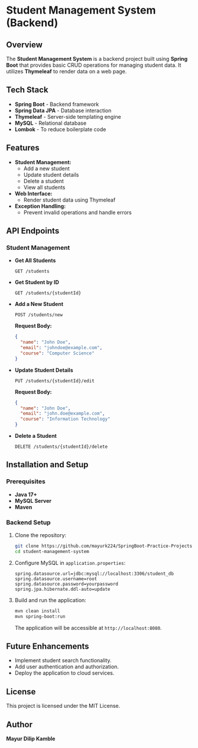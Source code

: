 # Student Management System (Backend)

## Overview

The **Student Management System** is a backend project built using **Spring Boot** that provides basic CRUD operations for managing student data. It utilizes **Thymeleaf** to render data on a web page.

## Tech Stack

- **Spring Boot** - Backend framework
- **Spring Data JPA** - Database interaction
- **Thymeleaf** - Server-side templating engine
- **MySQL** - Relational database
- **Lombok** - To reduce boilerplate code

## Features

- **Student Management:**
  - Add a new student
  - Update student details
  - Delete a student
  - View all students
- **Web Interface:**
  - Render student data using Thymeleaf
- **Exception Handling:**
  - Prevent invalid operations and handle errors

## API Endpoints

### Student Management

- **Get All Students**
  ```http
  GET /students
  ```
- **Get Student by ID**
  ```http
  GET /students/{studentId}
  ```
- **Add a New Student**
  ```http
  POST /students/new
  ```
  **Request Body:**
  ```json
  {
    "name": "John Doe",
    "email": "johndoe@example.com",
    "course": "Computer Science"
  }
  ```
- **Update Student Details**
  ```http
  PUT /students/{studentId}/edit
  ```
  **Request Body:**
  ```json
  {
    "name": "John Doe",
    "email": "john.doe@example.com",
    "course": "Information Technology"
  }
  ```
- **Delete a Student**
  ```http
  DELETE /students/{studentId}/delete
  ```

## Installation and Setup

### Prerequisites

- **Java 17+**
- **MySQL Server**
- **Maven**

### Backend Setup

1. Clone the repository:
   ```sh
   git clone https://github.com/mayurk224/SpringBoot-Practice-Projects
   cd student-management-system
   ```
2. Configure MySQL in `application.properties`:
   ```properties
   spring.datasource.url=jdbc:mysql://localhost:3306/student_db
   spring.datasource.username=root
   spring.datasource.password=yourpassword
   spring.jpa.hibernate.ddl-auto=update
   ```
3. Build and run the application:
   ```sh
   mvn clean install
   mvn spring-boot:run
   ```
   The application will be accessible at `http://localhost:8080`.

## Future Enhancements

- Implement student search functionality.
- Add user authentication and authorization.
- Deploy the application to cloud services.

## License

This project is licensed under the MIT License.

## Author

**Mayur Dilip Kamble**

